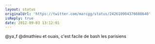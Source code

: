 ```yaml
---
layout: status
originalUrl: 'https://twitter.com/marcgg/status/242610904376688640'
isReply: true
date: 2012-09-03 13:12:01
---
```


@ya_f @dmathieu et ouais, c'est facile de bash les parisiens
